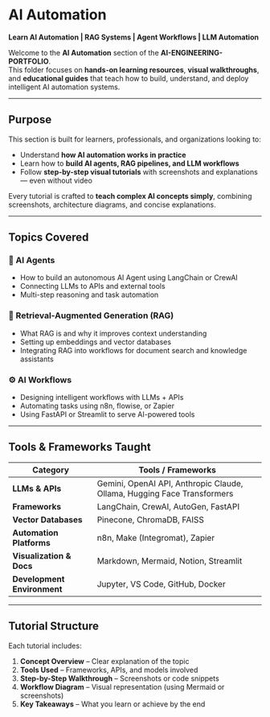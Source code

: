 # AI Automation

**Learn AI Automation | RAG Systems | Agent Workflows | LLM Automation**

Welcome to the **AI Automation** section of the **AI-ENGINEERING-PORTFOLIO**.  
This folder focuses on **hands-on learning resources**, **visual walkthroughs**, and **educational guides** that teach how to build, understand, and deploy intelligent AI automation systems.

---

##  Purpose

This section is built for learners, professionals, and organizations looking to:
- Understand **how AI automation works in practice**
- Learn how to **build AI agents, RAG pipelines, and LLM workflows**
- Follow **step-by-step visual tutorials** with screenshots and explanations — even without video

Every tutorial is crafted to **teach complex AI concepts simply**, combining screenshots, architecture diagrams, and concise explanations.

---

## Topics Covered

### 🤖 AI Agents
- How to build an autonomous AI Agent using LangChain or CrewAI  
- Connecting LLMs to APIs and external tools  
- Multi-step reasoning and task automation

### 🧠 Retrieval-Augmented Generation (RAG)
- What RAG is and why it improves context understanding  
- Setting up embeddings and vector databases  
- Integrating RAG into workflows for document search and knowledge assistants

### ⚙️ AI Workflows
- Designing intelligent workflows with LLMs + APIs  
- Automating tasks using n8n, flowise, or Zapier  
- Using FastAPI or Streamlit to serve AI-powered tools  

---

## Tools & Frameworks Taught

| Category | Tools / Frameworks |
|-----------|--------------------|
| **LLMs & APIs** | Gemini, OpenAI API, Anthropic Claude, Ollama, Hugging Face Transformers |
| **Frameworks** | LangChain, CrewAI, AutoGen, FastAPI |
| **Vector Databases** | Pinecone, ChromaDB, FAISS |
| **Automation Platforms** | n8n, Make (Integromat), Zapier |
| **Visualization & Docs** | Markdown, Mermaid, Notion, Streamlit |
| **Development Environment** | Jupyter, VS Code, GitHub, Docker |

---

##  Tutorial Structure

Each tutorial includes:
1. **Concept Overview** – Clear explanation of the topic  
2. **Tools Used** – Frameworks, APIs, and models involved  
3. **Step-by-Step Walkthrough** – Screenshots or code snippets  
4. **Workflow Diagram** – Visual representation (using Mermaid or screenshots)  
5. **Key Takeaways** – What you learn or achieve by the end  


